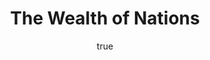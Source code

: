 ---
title: "The Wealth of Nations"
bookCover: "/assets/book-covers/the-wealth-of-nations.jpg"
slug: "the-wealth-of-nations"
bookAuthor: "Adam Smith"
rating: 10
done: false
tags: []
detailedNotes: false
amazonLink: ""
author:
  name: Rico Trebeljahr
  picture: "/assets/blog/profile.jpeg"
---